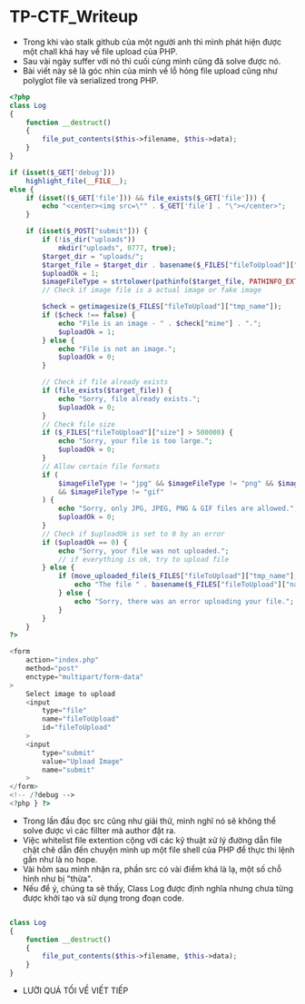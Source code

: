 # TP-CTF_Writeup

- Trong khi vào stalk github của một người anh thì mình phát hiện được một chall khá hay về file upload của PHP.
- Sau vài ngày suffer với nó thì cuối cùng mình cũng đã solve được nó.
- Bài viết này sẽ là góc nhìn của mình về lỗ hỏng file upload cũng như polyglot file và serialized trong PHP.

```php
<?php
class Log
{
    function __destruct()
    {
        file_put_contents($this->filename, $this->data);
    }
}

if (isset($_GET['debug']))
    highlight_file(__FILE__);
else {
    if (isset(($_GET['file'])) && file_exists($_GET['file'])) {
        echo "<center><img src=\"" . $_GET['file'] . "\"></center>";
    }

    if (isset($_POST["submit"])) {
        if (!is_dir("uploads"))
            mkdir("uploads", 0777, true);
        $target_dir = "uploads/";
        $target_file = $target_dir . basename($_FILES["fileToUpload"]["name"]);
        $uploadOk = 1;
        $imageFileType = strtolower(pathinfo($target_file, PATHINFO_EXTENSION));
        // Check if image file is a actual image or fake image

        $check = getimagesize($_FILES["fileToUpload"]["tmp_name"]);
        if ($check !== false) {
            echo "File is an image - " . $check["mime"] . ".";
            $uploadOk = 1;
        } else {
            echo "File is not an image.";
            $uploadOk = 0;
        }

        // Check if file already exists
        if (file_exists($target_file)) {
            echo "Sorry, file already exists.";
            $uploadOk = 0;
        }
        // Check file size
        if ($_FILES["fileToUpload"]["size"] > 500000) {
            echo "Sorry, your file is too large.";
            $uploadOk = 0;
        }
        // Allow certain file formats
        if (
            $imageFileType != "jpg" && $imageFileType != "png" && $imageFileType != "jpeg"
            && $imageFileType != "gif"
        ) {
            echo "Sorry, only JPG, JPEG, PNG & GIF files are allowed.";
            $uploadOk = 0;
        }
        // Check if $uploadOk is set to 0 by an error
        if ($uploadOk == 0) {
            echo "Sorry, your file was not uploaded.";
            // if everything is ok, try to upload file
        } else {
            if (move_uploaded_file($_FILES["fileToUpload"]["tmp_name"], $target_file)) {
                echo "The file " . basename($_FILES["fileToUpload"]["name"]) . " has been uploaded.";
            } else {
                echo "Sorry, there was an error uploading your file.";
            }
        }
    }
?>

<form
    action="index.php"
    method="post"
    enctype="multipart/form-data"
>
    Select image to upload
    <input
        type="file"
        name="fileToUpload"
        id="fileToUpload"
    >
    <input
        type="submit"
        value="Upload Image"
        name="submit"
    >
</form>
<!-- /?debug -->
<?php } ?>
```

- Trong lần đầu đọc src cũng như giải thử, mình nghĩ nó sẽ không thể solve được vì các fillter mà author đặt ra.
- Việc whitelist file extention cộng với các kỹ thuật xử lý đường dẫn file chặt chẽ dẫn đến chuyện mình up một file shell của PHP để thực thi lệnh gần như là no hope.
- Vài hôm sau mình nhận ra, phần src có vài điểm khá là lạ, một số chỗ hình như bị "thừa".
- Nếu để ý, chúng ta sẽ thấy, Class Log được định nghĩa nhưng chưa từng được khởi tạo và sử dụng trong đoạn code.
```php

class Log
{
    function __destruct()
    {
        file_put_contents($this->filename, $this->data);
    }
}
```

- LƯỜI QUÁ TỐI VỀ VIẾT TIẾP

